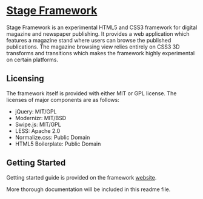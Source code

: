 # [Stage Framework](http://stageframework.com/)

Stage Framework is an experimental HTML5 and CSS3 framework for
digital magazine and newspaper publishing. It provides a web
application which features a magazine stand where users can browse
the published publications. The magazine browsing view relies
entirely on CSS3 3D transforms and transitions which makes the
framework highly experimental on certain platforms.

## Licensing

The framework itself is provided with either MIT or GPL license.
The licenses of major components are as follows:

* jQuery: MIT/GPL
* Modernizr: MIT/BSD
* Swipe.js: MIT/GPL
* LESS: Apache 2.0
* Normalize.css: Public Domain
* HTML5 Boilerplate: Public Domain

## Getting Started

Getting started guide is provided on the framework [website](http://stageframework.com/).

More thorough documentation will be included in this readme file.
